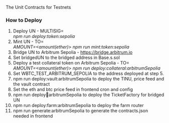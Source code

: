 The Unit Contracts for Testnets

### How to Deploy

1. Deploy UN - MULTISIG=<Address> npm run deploy:token:sepolia
2. Mint UN - TO=<Address> AMOUNT=<amount(ether)> npm run mint:token:sepolia
3. Bridge UN to Arbitrum Sepolia - https://bridge.arbitrum.io
4. Set bridgedUN to the bridged address in Base.s.sol
5. Deploy a test collateral token on Arbitrum Sepolia - TO=<Address> AMOUNT=<amount(ether)> npm run deploy:collateral:arbitrumSepolia
6. Set WBTC_TEST_ARBITRUM_SEPOLIA to the address deployed at step 5. 
7. npm run deploy:vault:arbitrumSepolia to deploy the TINU, price feed and the vault contract
8. Set the eth and btc price feed in frontend cron and config
9. npm run deploy:ticket:arbitrumSepolia to deploy the TicketFactory for bridged UN
9. npm run deploy:farm:arbitrumSepolia to deploy the farm router
9. npm run generate:arbitrumSepolia to generate the contracts.json needed in frontend